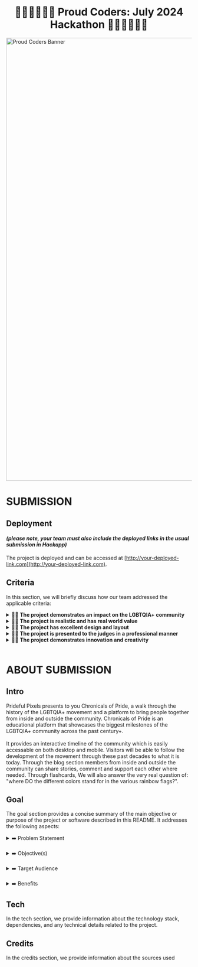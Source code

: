 <h1 align="center"><strong>🏳️‍🌈🏳️‍🌈🏳️‍🌈 Proud Coders: July 2024 Hackathon 🏳️‍🌈🏳️‍🌈🏳️‍🌈</strong>

</h1>

<img src="https://res.cloudinary.com/djdefbnij/image/upload/v1718956326/Untitled_design_1_rlpfyv.png" alt="Proud Coders Banner" width="1200"/>

# SUBMISSION

## Deployment

#### _(please note, your team must also include the deployed links in the usual submission in Hackapp)_

The project is deployed and can be accessed at [http://your-deployed-link.com](http://your-deployed-link.com).

## Criteria

In this section, we will briefly discuss how our team addressed the applicable criteria:

<details>
<summary>🏳️‍🌈 <strong>The project demonstrates an impact on the LGBTQIA+ community</strong></summary>
Much of the challenges faced by the LGBTQIA+ community is being misunderstood. This platform tries to remedy that. The goal is to educates about the communities history, it's most important milestones and provides a place and communicate to people from the community itself.
<br>
<br>
</details>

<details>
<summary>🏳️‍🌈 <strong>The project is realistic and has real world value</strong></summary>
The base of the platform lies in the LGBTQIA+ history which is outlined on a timeline/history page. The creation of which will take some initial time. But ones set up it will be set. The real world value can be found in the educational piece and bringing together from within the LGBTQIA+ community, as well as from outside the community by sharing stories and experiences in the blog section.
<br>
<br>
</details>

<details>
<summary>🏳️‍🌈 <strong>The project has excellent design and layout</strong></summary>
For the design and layout we have tried to stay close to the different flags the community has waved over the years and which are still used to this day. Important to the choices in layout, is the combination of compatibality on both desktop and mobile.
<br>
<br>
</details>

<details>
<summary>🏳️‍🌈 <strong>The project is presented to the judges in a professional manner</strong></summary>
TBD
<br>
<br>
</details>

<details>
<summary>🏳️‍🌈 <strong>The project demonstrates innovation and creativity</strong></summary>
<br>
Current innovation/creativity
<ul>
<li>interactive timeline (with clickable entries)</li>
<li>interactive blog posts</li>
<li>easily accessable on both desktop/mobile</li>
<li>[benched] it provides a help section for community members in need</li>
<li>[benched] a listing of important media which can be found online</li>
<li>[benched] section showcasing relevant current/recent news articles</li>
</ul>
</details>
<br>

# ABOUT SUBMISSION

## Intro

Prideful Pixels presents to you Chronicals of Pride, a walk through the history of the LGBTQIA+ movement and a platform to bring people together from inside and outside the community. Chronicals of Pride is an educational platform that showcases the biggest milestones of the LGBTQIA+ community across the past century+.<br>
<br>
It provides an interactive timeline of the community which is easily accessable on both desktop and mobile. Visitors will be able to follow the development of the movement through these past decades to what it is today. Through the blog section members from inside and outside the community can share stories, comment and support each other where needed. Through flashcards, We will also answer the very real question of: "where DO the different colors stand for in the various rainbow flags?".

## Goal

The goal section provides a concise summary of the main objective or purpose of the project or software described in this README. It addresses the following aspects:
<br>
<details>
<summary>➡️ Problem Statement</summary>
Being misunderstood is one of the main challenges of the LGBTQIA+ community. The flipside of that coin is being misinformed or not informed enough. We need to design a platform that bridges this knowledge gap and bring together from inside and outside the community.
</details>
<br>

<details>
<summary>➡️ Objective(s)</summary>
  <ul>
  <li>easy to access (desktop and mobile)</li>
  <li>provide relevant information</li>
  <li>includes an element of fun</li>
  <li>allows for interactivity between visitors/readers</li>
  </ul>
</details>
<br>

<details>
<summary>➡️ Target Audience</summary>
Chronicles of Pride is mostly for a "cold audience". People that do not necessarily know too much the LGBTQIA+ history but that are open to learn in an easy/compacted way. At the same time we aim for people from the LGBTQIA+ community that are willing to share their experiences and share them to educate.
</details>
<br>

<details>
<summary>➡️ Benefits</summary>
Chronicles of Pride provides an easy and accessable way to learn about LGBTQIA+'s history, some fun flag facts and interact with people from the community. It is purposefully low key with the intend to lower any boundries that may exist.
</details>

## Tech

In the tech section, we provide information about the technology stack, dependencies, and any technical details related to the project.

## Credits

In the credits section, we provide information about the sources used